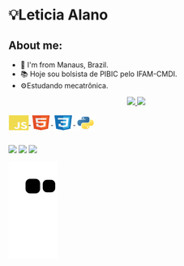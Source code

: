# 💡Leticia Alano

## About me:

<ul>
    <li> 📍 I'm from Manaus, Brazil.</li>
    <li> 📚 Hoje sou bolsista de PIBIC pelo IFAM-CMDI.</li>
    <li> ⚙️Estudando mecatrônica.</li>
</ul>

<div align="center">
  <a href="https://beacons.ai/yLeticia">
  <img height="180em" src="https://github-readme-stats.vercel.app/api?username=yLeticia&show_icons=true&theme=dracula&include_all_commits=true&count_private=true"/>
  <img height="170em" src="https://github-readme-stats.vercel.app/api/top-langs/?username=yLeticia&layout=compact&langs_count=7&theme=dracula"/>
</div>

<div style="display: inline_block"><br>
  <img align="center" alt="Rafa-Js" height="30" width="40" src="https://raw.githubusercontent.com/devicons/devicon/master/icons/javascript/javascript-plain.svg">
  <img align="center" alt="Rafa-HTML" height="30" width="40" src="https://raw.githubusercontent.com/devicons/devicon/master/icons/html5/html5-original.svg">
  <img align="center" alt="Rafa-CSS" height="30" width="40" src="https://raw.githubusercontent.com/devicons/devicon/master/icons/css3/css3-original.svg">
  <img align="center" alt="Rafa-Python" height="30" width="40" src="https://raw.githubusercontent.com/devicons/devicon/master/icons/python/python-original.svg">
</div>
  
  ##
 
<div> 
  <a href="https://instagram.com/leticia_alano_" target="_blank"><img src="https://img.shields.io/badge/-Instagram-%23E4405F?style=for-the-badge&logo=instagram&logoColor=white" target="_blank"></a>
  <a href = "leticiaalano123@gmail.com@gmail.com"><img src="https://img.shields.io/badge/-Gmail-%23333?style=for-the-badge&logo=gmail&logoColor=white" target="_blank"></a>
  <a href="https://www.linkedin.com/in/leticia-alano-de-queiroz-75309b2b0/" target="_blank"><img src="https://img.shields.io/badge/-LinkedIn-%230077B5?style=for-the-badge&logo=linkedin&logoColor=white" target="_blank"></a> 
</div>

![Snake animation](https://github.com/DevBatista1/DevBatista1/blob/output/github-contribution-grid-snake.svg)


 
